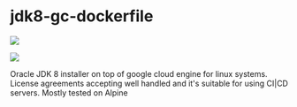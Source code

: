 # jdk8-gc-dockerfile

[![](https://images.microbadger.com/badges/image/theteslaa/oracle-jdk8-dockerfile.svg)](https://microbadger.com/images/theteslaa/oracle-jdk8-dockerfile "Get your own image badge on microbadger.com")

[![](https://images.microbadger.com/badges/version/theteslaa/oracle-jdk8-dockerfile.svg)](https://microbadger.com/images/theteslaa/oracle-jdk8-dockerfile "Get your own version badge on microbadger.com")

Oracle JDK 8 installer on top of google cloud engine for linux systems.
License agreements accepting well handled and it's suitable for using CI|CD servers.
Mostly tested on Alpine
